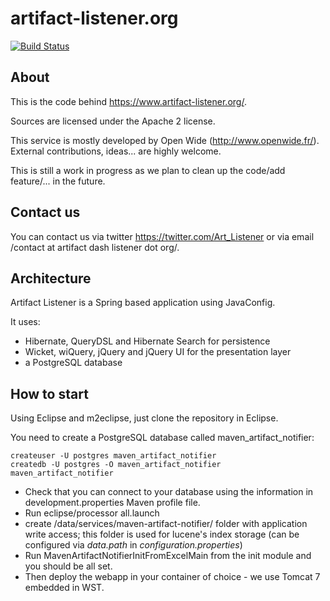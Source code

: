 artifact-listener.org
=====================

[![Build Status](https://travis-ci.org/openwide-java/artifact-listener.svg?branch=master)](https://travis-ci.org/openwide-java/artifact-listener)

About
-----

This is the code behind https://www.artifact-listener.org/.

Sources are licensed under the Apache 2 license.

This service is mostly developed by Open Wide (http://www.openwide.fr/). External contributions, ideas... are highly welcome.

This is still a work in progress as we plan to clean up the code/add feature/... in the future.

Contact us
----------

You can contact us via twitter https://twitter.com/Art_Listener or via email /contact at artifact dash listener dot org/.

Architecture
------------

Artifact Listener is a Spring based application using JavaConfig.

It uses:
- Hibernate, QueryDSL and Hibernate Search for persistence
- Wicket, wiQuery, jQuery and jQuery UI for the presentation layer
- a PostgreSQL database

How to start
------------

Using Eclipse and m2eclipse, just clone the repository in Eclipse.

You need to create a PostgreSQL database called maven_artifact_notifier:
```
createuser -U postgres maven_artifact_notifier
createdb -U postgres -O maven_artifact_notifier maven_artifact_notifier
```

- Check that you can connect to your database using the information in development.properties Maven profile file.
- Run eclipse/processor all.launch
- create /data/services/maven-artifact-notifier/ folder with application write access; this folder is used for lucene's
index storage (can be configured via *data.path* in *configuration.properties*)
- Run MavenArtifactNotifierInitFromExcelMain from the init module and you should be all set.
- Then deploy the webapp in your container of choice - we use Tomcat 7 embedded in WST.
